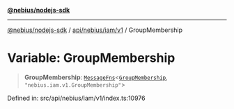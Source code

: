 [**@nebius/nodejs-sdk**](../../../../../README.md)

***

[@nebius/nodejs-sdk](../../../../../README.md) / [api/nebius/iam/v1](../README.md) / GroupMembership

# Variable: GroupMembership

> **GroupMembership**: [`MessageFns`](../../../../../runtime/protos/core/interfaces/MessageFns.md)\<[`GroupMembership`](../interfaces/GroupMembership.md), `"nebius.iam.v1.GroupMembership"`\>

Defined in: src/api/nebius/iam/v1/index.ts:10976

